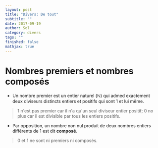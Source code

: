 ```yaml
---
layout: post
title: "Divers: De tout"
subtitle: ""
date: 2017-09-19
author: Sol
category: divers
tags: ""
finished: false
mathjax: true
---
```


# Nombres premiers et nombres composés

* Un nombre premier est un entier naturel ($\pmb{\mathbb{N}}$) qui admed exactement deux diviseurs distincts entiers et positifs qui sont $1$ et lui même.

> $1$ n'est pas premier car il n'a qu'un seul diviseur entier positif; $0$ no plus car il est divisible par tous les entiers positifs.

* Par opposition, un nombre non nul produit de deux nombres entiers différents de $1$ est dit **composé**.

> $0$ et $1$ ne sont ni premiers ni composés.